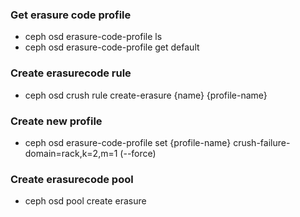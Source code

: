 ### Get erasure code profile
- ceph osd erasure-code-profile ls
- ceph osd erasure-code-profile get default

### Create erasurecode rule
- ceph osd crush rule create-erasure {name} {profile-name}

### Create new profile
- ceph osd erasure-code-profile set {profile-name} crush-failure-domain=rack,k=2,m=1 (--force)

### Create erasurecode pool 
- ceph osd pool create <pool-name> <pg> erasure <profile>